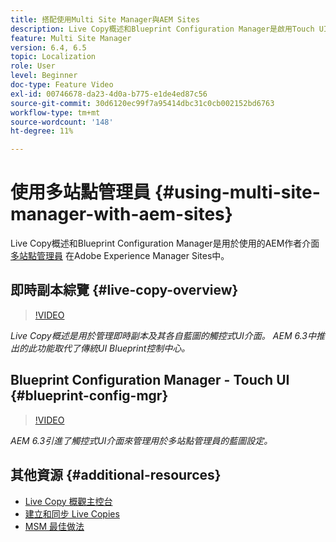 ```yaml
---
title: 搭配使用Multi Site Manager與AEM Sites
description: Live Copy概述和Blueprint Configuration Manager是啟用Touch UI的介面，可搭配多站點管理員使用。
feature: Multi Site Manager
version: 6.4, 6.5
topic: Localization
role: User
level: Beginner
doc-type: Feature Video
exl-id: 00746678-da23-4d0a-b775-e1de4ed87c56
source-git-commit: 30d6120ec99f7a95414dbc31c0cb002152bd6763
workflow-type: tm+mt
source-wordcount: '148'
ht-degree: 11%

---
```


# 使用多站點管理員 {#using-multi-site-manager-with-aem-sites}

Live Copy概述和Blueprint Configuration Manager是用於使用的AEM作者介面 [多站點管理員](https://experienceleague.adobe.com/docs/experience-manager-cloud-service/content/sites/administering/reusing-content/msm-and-translation.html) 在Adobe Experience Manager Sites中。

## 即時副本綜覽 {#live-copy-overview}

>[!VIDEO](https://video.tv.adobe.com/v/17054?quality=12&learn=on)

*Live Copy概述是用於管理即時副本及其各自藍圖的觸控式UI介面。 AEM 6.3中推出的此功能取代了傳統UI Blueprint控制中心。*

## Blueprint Configuration Manager - Touch UI {#blueprint-config-mgr}

>[!VIDEO](https://video.tv.adobe.com/v/17056?quality=12&learn=on)

*AEM 6.3引進了觸控式UI介面來管理用於多站點管理員的藍圖設定。*

## 其他資源 {#additional-resources}

* [Live Copy 概觀主控台](https://helpx.adobe.com/experience-manager/6-5/sites/administering/using/msm-livecopy-overview.html)
* [建立和同步 Live Copies](https://helpx.adobe.com/experience-manager/6-5/sites/administering/using/msm-livecopy.html)
* [MSM 最佳做法](https://helpx.adobe.com/experience-manager/6-5/sites/administering/using/msm-best-practices.html)
